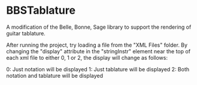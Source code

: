 BBSTablature
============

A modification of the Belle, Bonne, Sage library to support the rendering of guitar tablature. 

After running the project, try loading a file from the "XML Files" folder. 
By changing the "display" attribute in the "stringInstr" element near the 
top of each xml file to either 0, 1 or 2, the display will change as follows:

0: Just notation will be displayed
1: Just tablature will be displayed
2: Both notation and tablature will be displayed
